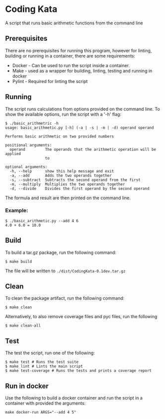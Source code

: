 # Coding Kata

A script that runs basic arithmetic functions from the command line

## Prerequisites

There are no prerequisites for running this program, however for linting,
building or running in a container, there are some requirements:

  * Docker - Can be used to run the script inside    a container.
  * Make - used as a wrapper for building, linting, testing and running in
    docker
  * Pylint - Required for linting the script

## Running

The script runs calculations from options provided on the command line. To show the available options, run the script with a '-h' flag:
```
$ ./basic_arithmetric -h
usage: basic_arithmetic.py [-h] (-a | -s | -m | -d) operand operand

Performs basic arithmetic on two provided numbers

positional arguments:
  operand         The operands that the arithmetic operation will be applied
                  to

optional arguments:
  -h, --help      show this help message and exit
  -a, --add       Adds the two operands together
  -s, --subtract  Subtracts the second operand from the first
  -m, --multiply  Multiplies the two operands together
  -d, --divide    Divides the first operand by the second operand
```

The formula and result are then printed on the command line.

### Example:

```
$ ./basic_arithmetic.py --add 4 6
4.0 + 6.0 = 10.0
```

## Build

To build a tar.gz package, run the following command:

```
$ make build
```

The file will be written to `./dist/CodingKata-0.1dev.tar.gz`

## Clean

To clean the package artifact, run the following command:

```
$ make clean
```

Alternatively, to also remove coverage files and pyc files, run the following

```
$ make clean-all
```

## Test

The test the script, run one of the following:

```
$ make test # Runs the test suite
$ make lint # Lints the main script
$ make test-coverage # Runs the tests and prints a coverage report
```

## Run in docker

Use the following to build a docker container and run the script in a container with provided the arguments:

```
make docker-run ARGS="--add 4 5"
```

